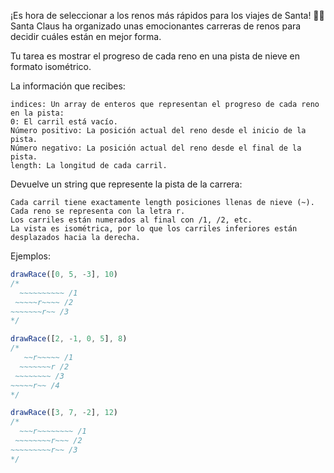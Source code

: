 ¡Es hora de seleccionar a los renos más rápidos para los viajes de Santa! 🦌🎄
Santa Claus ha organizado unas emocionantes carreras de renos para decidir cuáles están en mejor forma.

Tu tarea es mostrar el progreso de cada reno en una pista de nieve en formato isométrico.

La información que recibes:

    indices: Un array de enteros que representan el progreso de cada reno en la pista:
    0: El carril está vacío.
    Número positivo: La posición actual del reno desde el inicio de la pista.
    Número negativo: La posición actual del reno desde el final de la pista.
    length: La longitud de cada carril.

Devuelve un string que represente la pista de la carrera:

    Cada carril tiene exactamente length posiciones llenas de nieve (~).
    Cada reno se representa con la letra r.
    Los carriles están numerados al final con /1, /2, etc.
    La vista es isométrica, por lo que los carriles inferiores están desplazados hacia la derecha.

Ejemplos:

```javascript
drawRace([0, 5, -3], 10)
/*
  ~~~~~~~~~~ /1
 ~~~~~r~~~~ /2
~~~~~~~r~~ /3
*/

drawRace([2, -1, 0, 5], 8)
/*
   ~~r~~~~~ /1
  ~~~~~~~r /2
 ~~~~~~~~ /3
~~~~~r~~ /4
*/

drawRace([3, 7, -2], 12)
/*
  ~~~r~~~~~~~~ /1
 ~~~~~~~~r~~~ /2
~~~~~~~~~r~~ /3
*/
```